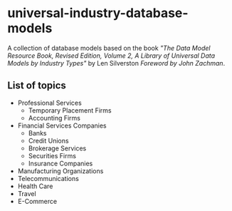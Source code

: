 # universal-industry-database-models
A collection of database models based on the book 
*"The Data Model Resource Book, Revised Edition, Volume 2, A Library of Universal Data Models by Industry Types"*
by Len Silverston *Foreword by John Zachman*. 

## List of topics
* Professional Services
  * Temporary Placement Firms
  * Accounting Firms
* Financial Services Companies
  * Banks
  * Credit Unions
  * Brokerage Services
  * Securities Firms
  * Insurance Companies
* Manufacturing Organizations
* Telecommunications
* Health Care
* Travel
* E-Commerce 
